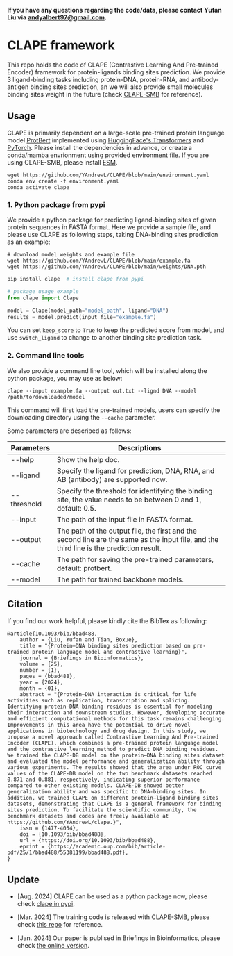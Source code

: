 **If you have any questions regarding the code/data, please contact Yufan Liu via andyalbert97@gmail.com.**

# CLAPE framework

This repo holds the code of CLAPE (Contrastive Learning And Pre-trained Encoder) framework for protein-ligands binding sites prediction. We provide 3 ligand-binding tasks including protein-DNA, protein-RNA, and antibody-antigen binding sites prediction, an we will also provide small molecules binding sites weight in the future (check [CLAPE-SMB](https://github.com/JueWangTHU/CLAPE-SMB) for reference).


## Usage

CLAPE is primarily dependent on a large-scale pre-trained protein language model [ProtBert](https://huggingface.co/Rostlab/prot_bert)  implemented using [HuggingFace's Transformers](https://huggingface.co/) and [PyTorch](https://pytorch.org/). Please install the dependencies in advance, or create a conda/mamba envrionment using provided environment file. If you are using CLAPE-SMB, please install [ESM](https://github.com/facebookresearch/esm).

```shell
wget https://github.com/YAndrewL/CLAPE/blob/main/environment.yaml
conda env create -f environment.yaml
conda activate clape 
```
### 1. Python package from pypi
We provide a python package for predicting ligand-binding sites of given protein sequences in FASTA format. Here we provide a sample file, and please use CLAPE as following steps, taking DNA-binding sites prediction as an example:

```shell 
# download model weights and example file
wget https://github.com/YAndrewL/CLAPE/blob/main/example.fa
wget https://github.com/YAndrewL/CLAPE/blob/main/weights/DNA.pth
```

```python
pip install clape  # install clape from pypi
```

```python
# package usage example
from clape import Clape

model = Clape(model_path="model_path", ligand="DNA")
results = model.predict(input_file="example.fa")
```
You can set `keep_score` to `True` to keep the predicted score from model, and use `switch_ligand` to change to another binding site prediction task.


### 2. Command line tools
We also provide a command line tool, which will be installed along the python package, you may use as below:

```shell
clape --input example.fa --output out.txt --lignd DNA --model /path/to/downloaded/model
```

This command will first load the pre-trained models, users can specify the downloading directory using the `--cache` parameter.

Some parameters are described as follows:

| Parameters  | Descriptions                                                 |
| ----------- | ------------------------------------------------------------ |
| --help      | Show the help doc.                                           |
| --ligand    | Specify the ligand for prediction, DNA, RNA, and AB (antibody) are supported now. |
| --threshold | Specify the threshold for identifying the binding site, the value needs to be between 0 and 1, default: 0.5. |
| --input     | The path of the input file in FASTA format.                  |
| --output    | The path of the output file, the first and the second line are the same as the input file, and the third line is the prediction result. |
| --cache     | The path for saving the pre-trained parameters, default: protbert. |
| --model     | The path for trained backbone models.|

## Citation
If you find our work helpful, please kindly cite the BibTex as following:
```
@article{10.1093/bib/bbad488,
    author = {Liu, Yufan and Tian, Boxue},
    title = "{Protein–DNA binding sites prediction based on pre-trained protein language model and contrastive learning}",
    journal = {Briefings in Bioinformatics},
    volume = {25},
    number = {1},
    pages = {bbad488},
    year = {2024},
    month = {01},
    abstract = "{Protein–DNA interaction is critical for life activities such as replication, transcription and splicing. Identifying protein–DNA binding residues is essential for modeling their interaction and downstream studies. However, developing accurate and efficient computational methods for this task remains challenging. Improvements in this area have the potential to drive novel applications in biotechnology and drug design. In this study, we propose a novel approach called Contrastive Learning And Pre-trained Encoder (CLAPE), which combines a pre-trained protein language model and the contrastive learning method to predict DNA binding residues. We trained the CLAPE-DB model on the protein–DNA binding sites dataset and evaluated the model performance and generalization ability through various experiments. The results showed that the area under ROC curve values of the CLAPE-DB model on the two benchmark datasets reached 0.871 and 0.881, respectively, indicating superior performance compared to other existing models. CLAPE-DB showed better generalization ability and was specific to DNA-binding sites. In addition, we trained CLAPE on different protein–ligand binding sites datasets, demonstrating that CLAPE is a general framework for binding sites prediction. To facilitate the scientific community, the benchmark datasets and codes are freely available at https://github.com/YAndrewL/clape.}",
    issn = {1477-4054},
    doi = {10.1093/bib/bbad488},
    url = {https://doi.org/10.1093/bib/bbad488},
    eprint = {https://academic.oup.com/bib/article-pdf/25/1/bbad488/55381199/bbad488.pdf},
}
```

## Update
- [Aug. 2024] CLAPE can be used as a python package now, please check [clape in pypi](https://pypi.org/project/clape/).

- [Mar. 2024] The training code is released with CLAPE-SMB, please check [this repo](https://github.com/JueWangTHU/CLAPE-SMB) for reference.

- [Jan. 2024] Our paper is publised in Briefings in Bioinformatics, please check [the online version](https://academic.oup.com/bib/article/25/1/bbad488/7505238).
